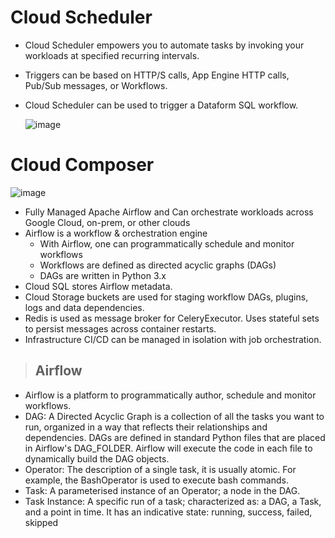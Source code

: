 # Cloud Scheduler

- Cloud Scheduler empowers you to automate tasks by invoking your workloads at specified recurring intervals.
- Triggers can be based on HTTP/S calls, App Engine HTTP calls, Pub/Sub messages, or Workflows.
- Cloud Scheduler can be used to trigger a Dataform SQL workflow.

    ![image](https://github.com/user-attachments/assets/91c346cb-846e-43e1-8370-94a8af63e501)


# Cloud Composer

  ![image](https://github.com/user-attachments/assets/b7ac3a75-102a-4de1-8317-56e80a374733)

- Fully Managed Apache Airflow and Can orchestrate workloads across Google Cloud, on-prem, or other clouds
- Airflow is a workflow & orchestration engine
  - With Airflow, one can programmatically schedule and monitor workflows
  - Workflows are defined as directed acyclic graphs (DAGs)
  - DAGs are written in Python 3.x
- Cloud SQL stores Airflow metadata.
- Cloud Storage buckets are used for staging workflow DAGs, plugins, logs and data dependencies.
- Redis is used as message broker for CeleryExecutor. Uses stateful sets to persist messages across container restarts.
- Infrastructure CI/CD can be managed in isolation with job orchestration. 

> ## Airflow
- Airflow is a platform to programmatically author, schedule and monitor workflows.
- DAG: A Directed Acyclic Graph is a collection of all the tasks you want to run, organized in a way that reflects their relationships and dependencies. DAGs are defined in standard Python files that are placed in Airflow's DAG_FOLDER. Airflow will execute the code in each file to dynamically build the DAG objects.
- Operator: The description of a single task, it is usually atomic. For example, the BashOperator is used to execute bash commands.
- Task: A parameterised instance of an Operator; a node in the DAG.
- Task Instance: A specific run of a task; characterized as: a DAG, a Task, and a point in time. It has an indicative state: running, success, failed, skipped



